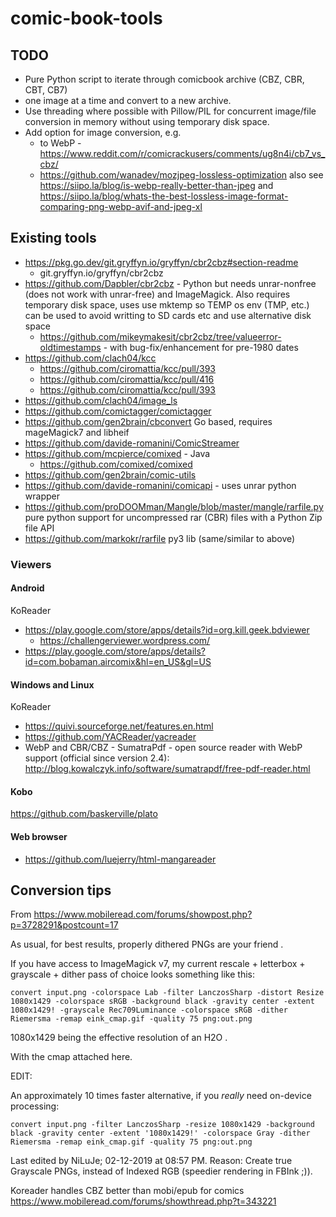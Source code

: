 # comic-book-tools

## TODO

  * Pure Python script to iterate through comicbook archive (CBZ, CBR, CBT, CB7)
  * one image at a time and convert to a new archive.
  * Use threading where possible with Pillow/PIL for concurrent image/file conversion in memory without using temporary disk space.
  * Add option for image conversion, e.g.
      * to WebP - https://www.reddit.com/r/comicrackusers/comments/ug8n4i/cb7_vs_cbz/
      * https://github.com/wanadev/mozjpeg-lossless-optimization also see https://siipo.la/blog/is-webp-really-better-than-jpeg and https://siipo.la/blog/whats-the-best-lossless-image-format-comparing-png-webp-avif-and-jpeg-xl

## Existing tools

  * https://pkg.go.dev/git.gryffyn.io/gryffyn/cbr2cbz#section-readme
      * git.gryffyn.io/gryffyn/cbr2cbz
  * https://github.com/Dapbler/cbr2cbz - Python but needs unrar-nonfree (does not work with unrar-free) and ImageMagick. Also requires temporary disk space, uses use mktemp so TEMP os env (TMP, etc.) can be used to avoid writting to SD cards etc and use alternative disk space
      * https://github.com/mikeymakesit/cbr2cbz/tree/valueerror-oldtimestamps - with bug-fix/enhancement for pre-1980 dates
  * https://github.com/clach04/kcc
      * https://github.com/ciromattia/kcc/pull/393
      * https://github.com/ciromattia/kcc/pull/416
      * https://github.com/ciromattia/kcc/pull/393
  * https://github.com/clach04/image_ls
  * https://github.com/comictagger/comictagger
  * https://github.com/gen2brain/cbconvert Go based, requires mageMagick7 and libheif
  * https://github.com/davide-romanini/ComicStreamer
  * https://github.com/mcpierce/comixed - Java
    * https://github.com/comixed/comixed
  * https://github.com/gen2brain/comic-utils
  * https://github.com/davide-romanini/comicapi - uses unrar python wrapper
  * https://github.com/proDOOMman/Mangle/blob/master/mangle/rarfile.py pure python support for uncompressed rar (CBR) files with a Python Zip file API
  * https://github.com/markokr/rarfile py3 lib (same/similar to above)

### Viewers

#### Android

KoReader

  * https://play.google.com/store/apps/details?id=org.kill.geek.bdviewer
      * https://challengerviewer.wordpress.com/
  * https://play.google.com/store/apps/details?id=com.bobaman.aircomix&hl=en_US&gl=US

#### Windows and Linux

KoReader

  * https://quivi.sourceforge.net/features.en.html
  * https://github.com/YACReader/yacreader
  * WebP and CBR/CBZ - SumatraPdf - open source reader with WebP support (official since version 2.4): http://blog.kowalczyk.info/software/sumatrapdf/free-pdf-reader.html

#### Kobo

https://github.com/baskerville/plato

#### Web browser

  * https://github.com/luejerry/html-mangareader

## Conversion tips

From https://www.mobileread.com/forums/showpost.php?p=3728291&postcount=17

As usual, for best results, properly dithered PNGs are your friend .

If you have access to ImageMagick v7, my current rescale + letterbox + grayscale + dither pass of choice looks something like this:

    convert input.png -colorspace Lab -filter LanczosSharp -distort Resize 1080x1429 -colorspace sRGB -background black -gravity center -extent 1080x1429! -grayscale Rec709Luminance -colorspace sRGB -dither Riemersma -remap eink_cmap.gif -quality 75 png:out.png

1080x1429 being the effective resolution of an H2O .

With the cmap attached here.

EDIT:

An approximately 10 times faster alternative, if you *really* need on-device processing:

    convert input.png -filter LanczosSharp -resize 1080x1429 -background black -gravity center -extent '1080x1429!' -colorspace Gray -dither Riemersma -remap eink_cmap.gif -quality 75 png:out.png

Last edited by NiLuJe; 02-12-2019 at 08:57 PM. Reason: Create true Grayscale PNGs, instead of Indexed RGB (speedier rendering in FBInk ;)). 


Koreader handles CBZ better than mobi/epub for comics https://www.mobileread.com/forums/showthread.php?t=343221
